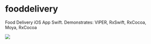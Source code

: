 # fooddelivery
Food Delivery iOS App Swift. Demonstrates: VIPER, RxSwift, RxCocoa, Moya, RxCocoa

![](https://drive.google.com/uc?export=view&id=1ra_Umgrp3pJXzacV04b-hLOBCKJUgZnV)
